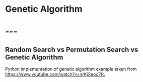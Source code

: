 # Genetic Algorithm
# ---
## Random Search vs Permutation Search vs Genetic Algorithm

Python implementation of genetic algorithm example taken from https://www.youtube.com/watch?v=nrKjSeoc7fc
